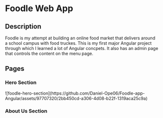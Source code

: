 <h1>Foodle Web App</h1>
<h2>Description</h2>
Foodle is my attempt at building an online food market that delivers around a school campus with food truckes. This is my first major Angular project through which I learned a lot of Angular concpets. It also has an admin page that controls the content on the menu page.

<h2>Pages</h2>
<h3>Hero Section</h3>
![foodle-hero-section](https://github.com/Daniel-Ope06/Foodle-app-Angular/assets/97707320/2bb450cd-a306-4d08-b22f-1319aca25c9a)

<h3>About Us Section</h3>
